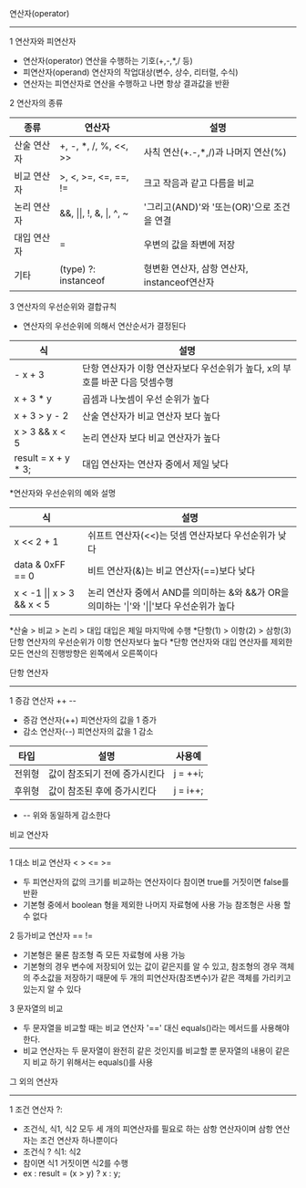 ﻿
연산자(operator)

---
1 연산자와 피연산자
- 연산자(operator) 연산을 수행하는 기호(+,-,*,/ 등)
- 피연산자(operand) 연산자의 작업대상(변수, 상수, 리터럴, 수식)
- 연산자는 피연산자로 연산을 수행하고 나면 항상 결과값을 반환

2 연산자의 종류

|종류|연산자|설명|
|---|---|---|
|산술 연산자|+, -, *, /, %, <<, >>| 사칙 연산(+.-,*,/)과 나머지 연산(%)|
|비교 연산자|&#62;, <, &#62;=, <=, ==, !=|크고 작음과 같고 다름을 비교|
|논리 연산자|&&, &#124;&#124;, !, &, &#124;, ^, ~|'그리고(AND)'와 '또는(OR)'으로 조건을 연결|
|대입 연산자| = |우변의 값을 좌변에 저장|
|기타|(type) ?: instanceof|형변환 연산자, 삼항 연산자, instanceof연산자|

3 연산자의 우선순위와 결합규칙

- 연산자의 우선순위에 의해서 연산순서가 결정된다

|식|설명|
|---|---|
|- x + 3|단항 연산자가 이항 연산자보다 우선순위가 높다, x의 부호를 바꾼 다음 덧셈수행|
|x + 3 * y|곱셈과 나눗셈이 우선 순위가 높다|
|x + 3 > y - 2|산술 연산자가 비교 연산자 보다 높다|
|x > 3 && x < 5|논리 연산자 보다 비교 연산자가 높다|
|result = x + y * 3;|대입 연산자는 연산자 중에서 제일 낮다|

*연산자와 우선순위의 예와 설명

|식|설명|
|---|---|
|x << 2 + 1|쉬프트 연산자(<<)는 덧셈 연산자보다 우선순위가 낮다|
|data & 0xFF == 0|비트 연산자(&)는 비교 연산자(==)보다 낮다|
|x < -1 &#124;&#124; x > 3 && x < 5|논리 연산자 중에서 AND를 의미하는 &와 &&가 OR을 의미하는 '&#124;'와 '&#124;&#124;'보다 우선순위가 높다|

*산술 > 비교 > 논리 > 대입 대입은 제일 마지막에 수행
*단항(1) > 이항(2) > 삼항(3) 단항 연산자의 우선순위가 이항 연산자보다 높다
*단항 연산자와 대입 연산자를 제외한 모든 연산의 진행방향은 왼쪽에서 오른쪽이다

단항 연산자

---

1 증감 연산자 ++ --
- 증감 연산자(++) 피연산자의 값을 1 증가
- 감소 연산자(--) 피연산자의 값을 1 감소

|타입|설명|사용예|
|---|---|---
|전위형|값이 참조되기 전에 증가시킨다|j = ++i;|
|후위형|값이 참조된 후에 증가시킨다|j = i++;|
* -- 위와 동일하게 감소한다

비교 연산자

---

1 대소 비교 연산자 < > <= >=
- 두 피연산자의 값의 크기를 비교하는 연산자이다 참이면 true를 거짓이면 false를 반환
- 기본형 중에서 boolean 형을 제외한 나머지 자료형에 사용 가능 참조형은 사용 할 수 없다

2 등가비교 연산자 == !=
- 기본형은 물론 참조형 즉 모든 자료형에 사용 가능
- 기본형의 경우 변수에 저장되어 있는 값이 같은지를 알 수 있고, 참조형의 경우 객체의 주소값을 저장하기 때문에 두 개의 피연산자(참조변수)가 같은 객체를 가리키고 있는지 알 수 있다

3 문자열의 비교
- 두 문자열을 비교할 때는 비교 연산자 '==' 대신 equals()라는 메서드를 사용해야 한다.
- 비교 연산자는 두 문자열이 완전히 같은 것인지를 비교할 뿐 문자열의 내용이 같은지 비교 하기 위해서는 equals()를 사용

그 외의 연산자

---

1 조건 연산자 ?:

- 조건식, 식1, 식2 모두 세 개의 피연산자를 필요로 하는 삼항 연산자이며 삼항 연산자는 조건 연산자 하나뿐이다
- 조건식 ? 식1: 식2
- 참이면 식1 거짓이면 식2를 수행
- ex : result = (x > y) ? x : y; 